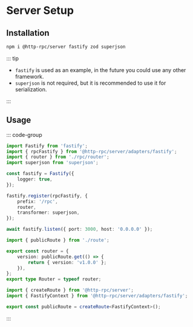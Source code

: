 # Server Setup

## Installation

```sh
npm i @http-rpc/server fastify zod superjson
```

::: tip

- `fastify` is used as an example, in the future you could use any other framework.
- `superjson` is not required, but it is recommended to use it for serialization.

:::

## Usage

::: code-group

```ts [server.ts]
import Fastify from 'fastify';
import { rpcFastify } from '@http-rpc/server/adapters/fastify';
import { router } from './rpc/router';
import superjson from 'superjson';

const fastify = Fastify({
	logger: true,
});

fastify.register(rpcFastify, {
	prefix: '/rpc',
	router,
	transformer: superjson,
});

await fastify.listen({ port: 3000, host: '0.0.0.0' });
```

```ts [rpc/router.ts]
import { publicRoute } from './route';

export const router = {
	version: publicRoute.get(() => {
		return { version: 'v1.0.0' };
	}),
};
export type Router = typeof router;
```

```ts [rpc/route.ts]
import { createRoute } from '@http-rpc/server';
import { FastifyContext } from '@http-rpc/server/adapters/fastify';

export const publicRoute = createRoute<FastifyContext>();
```

:::
